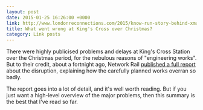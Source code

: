 ```yaml
---
layout: post
date: 2015-01-25 16:26:00 +0000
link: http://www.londonreconnections.com/2015/know-run-story-behind-xmas-kings-cross-problems/
title: What went wrong at King's Cross over Christmas?
category: Link posts
---
```


There were highly publicised problems and delays at King's Cross Station over the Christmas period, for the nebulous reasons of "engineering works". But to their credit, about a fortnight ago, Network Rail [published a full report][1] about the disruption, explaining how the carefully planned works overran so badly.

The report goes into a lot of detail, and it's well worth reading. But if you just want a high-level overview of the major problems, then this summary is the best that I've read so far.

[1]: http://cdn.londonreconnections.com/2013/kingscrossdisruption.pdf
